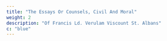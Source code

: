 ```yaml
---
title: "The Essays Or Counsels, Civil And Moral"
weight: 2
description: "Of Francis Ld. Verulam Viscount St. Albans"
c: "blue"
---
```



